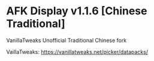# AFK Display v1.1.6 [Chinese Traditional] 

VanillaTweaks Unofficial Traditional Chinese fork

VaillaTweaks: https://vanillatweaks.net/picker/datapacks/
